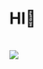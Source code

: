 # HI👋

#
<img src="https://img.shields.io/badge/LinkedIn-0A66C2?style=flat-square&logo=LinkedIn&logoColor=Blue"/>
